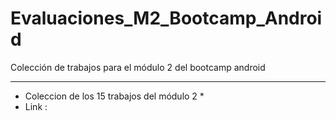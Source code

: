 # Evaluaciones_M2_Bootcamp_Android
Colección de trabajos para el módulo 2 del bootcamp android

**********************************************************
* Coleccion de los 15 trabajos del módulo 2              *
* Link : 
